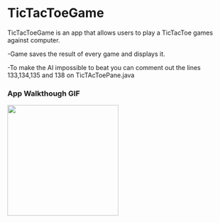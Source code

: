 # TicTacToeGame
TicTacToeGame is an app that allows users to play a TicTacToe games against computer.

-Game saves the result of every game and displays it.

-To make the AI impossible to beat you can comment out the lines 133,134,135 and 138 on TicTAcToePane.java

### App Walkthough GIF


<img src="https://github.com/The-Yigit/TicTacToeGame/blob/master/tictactoeGIF.gif" width=250><br>


